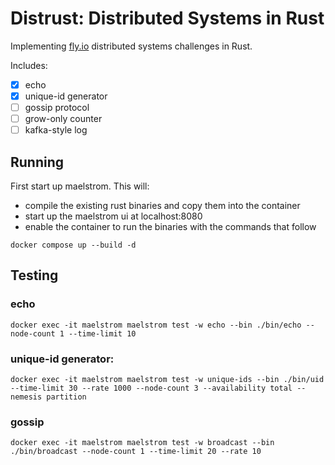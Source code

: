 # Distrust: **Dist**ributed Systems in **Rust**

Implementing [fly.io](https://fly.io/dist-sys/) distributed systems challenges in Rust. 

Includes:
- [x] echo
- [x] unique-id generator
- [ ] gossip protocol
- [ ] grow-only counter
- [ ] kafka-style log

## Running

First start up maelstrom. This will:
- compile the existing rust binaries and copy them into the container
- start up the maelstrom ui at localhost:8080
- enable the container to run the binaries with the commands that follow

```
docker compose up --build -d
```

## Testing

### echo

```
docker exec -it maelstrom maelstrom test -w echo --bin ./bin/echo --node-count 1 --time-limit 10
```

### unique-id generator:

```
docker exec -it maelstrom maelstrom test -w unique-ids --bin ./bin/uid --time-limit 30 --rate 1000 --node-count 3 --availability total --nemesis partition
```

### gossip

```
docker exec -it maelstrom maelstrom test -w broadcast --bin ./bin/broadcast --node-count 1 --time-limit 20 --rate 10
```